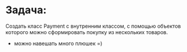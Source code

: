  # Задача:
 Создать класс Payment с внутренним классом, с помощью объектов которого можно сформировать покупку из
нескольких товаров.


- можно навешать много плюшек =) 

